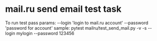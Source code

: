 # mail.ru send email test task

To run test pass params: 
    --login 'login to mail.ru account'
    --password 'password for account'
 sample:
    pytest mailru/test_send_mail.py -v -s --login mylogin --password 123456
   
    